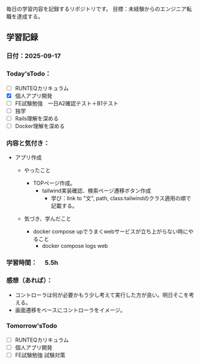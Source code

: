 毎日の学習内容を記録するリポジトリです。
目標：未経験からのエンジニア転職を達成する。

## 学習記録
### 日付：2025-09-17
### Today'sTodo：
- [ ] RUNTEQカリキュラム　　
- [x] 個人アプリ開発
- [ ] FE試験勉強　一日A2確認テスト＋B1テスト
- [ ] 独学
- [ ] Rails理解を深める
- [ ] Docker理解を深める　
### 内容と気付き：
- アプリ作成
    - やったこと
        - TOPページ作成。
            - tailwind実装確認、検索ページ遷移ボタン作成
                - 学び：link to "文", path, class:tailwindのクラス適用の順で記載する。
    

    - 気づき、学んだこと
        - docker compose upでうまくwebサービスが立ち上がらない時にやること
            - docker compose logs web

### 学習時間：　 5.5h
### 感想（あれば）：
- コントローラは何が必要かもう少し考えて実行した方が良い。明日そこを考える。
- 画面遷移をベースにコントローラをイメージ。
### Tomorrow'sTodo
- [ ] RUNTEQカリキュラム
- [ ] 個人アプリ開発
- [ ] FE試験勉強 試験対策